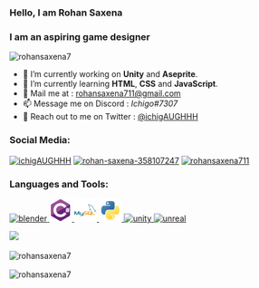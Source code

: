 ### Hello, I am Rohan Saxena
### I am an aspiring game designer

<p align="left"> <img src="https://komarev.com/ghpvc/?username=rohansaxena7&label=Profile%20views&color=0e75b6&style=flat" alt="rohansaxena7" /> </p>

- 👾 I’m currently working on **Unity** and **Aseprite**.
- 🌱 I’m currently learning **HTML**, **CSS** and **JavaScript**.
- 📩 Mail me at : rohansaxena711@gmail.com
- 📫 Message me on Discord : *Ichigo#7307*
- 🐤 Reach out to me on Twitter : [@ichigAUGHHH](https://twitter.com/ichigAUGHHH)

<h3 align="left">Social Media:</h3>
<a href="https://twitter.com/ichigAUGHHH" target="blank"><img align="center" src="https://raw.githubusercontent.com/rahuldkjain/github-profile-readme-generator/master/src/images/icons/Social/twitter.svg" alt="ichigAUGHHH" height="30" width="40" /></a>
<a href="https://linkedin.com/in/rohan-saxena-358107247" target="blank"><img align="center" src="https://raw.githubusercontent.com/rahuldkjain/github-profile-readme-generator/master/src/images/icons/Social/linked-in-alt.svg" alt="rohan-saxena-358107247" height="30" width="40" /></a>
<a href="https://www.hackerrank.com/rohansaxena711" target="blank"><img align="center" src="https://raw.githubusercontent.com/rahuldkjain/github-profile-readme-generator/master/src/images/icons/Social/hackerrank.svg" alt="rohansaxena711" height="30" width="40" /></a>
</p>

<h3 align="left">Languages and Tools:</h3>
<p align="left"> <a href="https://www.blender.org/" target="_blank" rel="noreferrer"> <img src="https://download.blender.org/branding/community/blender_community_badge_white.svg" alt="blender" width="40" height="40"/> </a> <a href="https://www.w3schools.com/cs/" target="_blank" rel="noreferrer"> <img src="https://raw.githubusercontent.com/devicons/devicon/master/icons/csharp/csharp-original.svg" alt="csharp" width="40" height="40"/> </a> <a href="https://www.mysql.com/" target="_blank" rel="noreferrer"> <img src="https://raw.githubusercontent.com/devicons/devicon/master/icons/mysql/mysql-original-wordmark.svg" alt="mysql" width="40" height="40"/> </a> <a href="https://www.python.org" target="_blank" rel="noreferrer"> <img src="https://raw.githubusercontent.com/devicons/devicon/master/icons/python/python-original.svg" alt="python" width="40" height="40"/> </a> <a href="https://unity.com/" target="_blank" rel="noreferrer"> <img src="https://www.vectorlogo.zone/logos/unity3d/unity3d-icon.svg" alt="unity" width="40" height="40"/> </a> <a href="https://unrealengine.com/" target="_blank" rel="noreferrer"> <img src="https://raw.githubusercontent.com/kenangundogan/fontisto/036b7eca71aab1bef8e6a0518f7329f13ed62f6b/icons/svg/brand/unreal-engine.svg" alt="unreal" width="40" height="40"/> </a> </p>

<img src = "https://github-readme-stats.vercel.app/api?username=RohanSaxena7&&show_icons=true&title_color=ffff33&icon_color=90EE90&text_color=FFFF00&bg_color=00008B">
<p><img align="center" src="https://github-readme-stats.vercel.app/api/top-langs?username=rohansaxena7&show_icons=true&locale=en&layout=compact" alt="rohansaxena7" /></p>

<p><img align="center" src="https://github-readme-streak-stats.herokuapp.com/?user=rohansaxena7&" alt="rohansaxena7" /></p>




